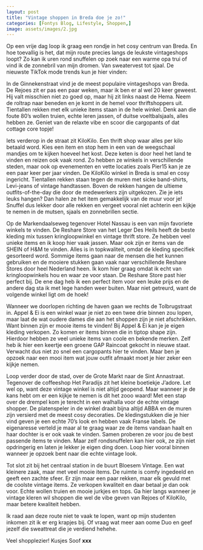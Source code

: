 ```yaml
---
layout: post
title: "Vintage shoppen in Breda doe je zo!"
categories: [Fontys Blog, Lifestyle, Shoppen,]
image: assets/images/2.jpg
---
```


Op een vrije dag loop ik graag een rondje in het cosy centrum van Breda. En hoe toevallig is het, dat mijn route precies langs de leukste vintageshops loopt? Zo kan ik uren rond snuffelen op zoek naar een warme opa trui of vind ik de zonnebril van mijn dromen. Van sweatervest tot sjaal. De nieuwste TikTok mode trends kun je hier vinden:

In de Ginnekenstraat vind je de meest populaire vintageshops van Breda. De Rejoes zit er pas een paar weken, maar ik ben er al wel 20 keer geweest. Hij valt misschien niet zo goed op, maar hij zit links naast de Hema. Neem de roltrap naar beneden en je komt in de hemel voor thriftshoppers uit. Tientallen rekken met elk unieke items staan in de hele winkel. Denk aan die foute 80’s wollen truien, echte leren jassen, of duitse voeltbalsjaals, alles hebben ze. Geniet van de relaxte vibe en scoor die cargopants of dat cottage core topje!

Iets verderop in de straat zit KiloKilo. Een thrift shop waar alles per kilo betaald word. Kies een item en stop hem in een van de weegschaal mandjes om te kijken hoeveel het kost. Deze keten is door heel het land te vinden en reizen ook vaak rond. Zo hebben ze winkels in verschillende steden, maar ook op evenementen en vette locaties zoals Pier15 kan je ze een paar keer per jaar vinden. De KiloKilo winkel in Breda is smal en cosy ingericht. Tientallen rekken staan tegen de muren met sicke band-shirts, Levi-jeans of vintage handtassen. Boven de rekken hangen de ultieme outfits-of-the-day die door de medewerkers zijn uitgekozen. Zie je iets leuks hangen? Dan halen ze het item gemakkelijk van de muur voor je! Snuffel dus lekker door alle rekken en vergeet vooral niet achterin een kijkje te nemen in de mutsen, sjaals en zonnebrillen sectie.

Op de Markendaalseweg tegenover Hotel Nassau is een van mijn favoriete winkels te vinden. De Reshare Store van het Leger Des Heils heeft de beste kleding mix tussen kringloopwinkel en vintage thrift store. Ze hebben veel unieke items en ik koop hier vaak jassen. Maar ook zijn er items van de SHEIN of H&M te vinden. Alles is in topkwaliteit, omdat de kleding specifiek gesorteerd word. Sommige items gaan naar de mensen die het kunnen gebruiken en de mooiere stukken gaan vaak naar verschillende Reshare Stores door heel Nederland heen. Ik kom hier graag omdat ik echt van kringloopwinkels hou en waar ze voor staan. De Reshare Store past hier perfect bij. De ene dag heb ik een perfect item voor een leuke prijs en de andere dag sta ik met lege handen weer buiten. Maar niet getreurd, want de volgende winkel ligt om de hoek!

Wanneer we doorlopen richting de haven gaan we rechts de Tolbrugstraat in. Appel & Ei is een winkel waar je niet zo een twee drie binnen zou lopen, maar laat de wat oudere dames die aan het shoppen zijn je niet afschrikken. Want binnen zijn er mooie items te vinden! Bij Appel & Ei kan je je eigen kleding verkopen. Zo komen er items binnen die in tiptop shape zijn. Hierdoor hebben ze veel unieke items van coole en bekende merken. Zelf heb ik hier een keertje een groene GAP Raincoat gekocht in nieuwe staat. Verwacht dus niet zo snel een cargopants hier te vinden. Maar ben je opzoek naar een mooi item wat jouw outfit afmaakt moet je hier zeker een kijkje nemen.

Loop verder door de stad, over de Grote Markt naar de Sint Annastraat. Tegenover de coffeeshop Het Paradijs zit het kleine boetiekje J’adore. Let wel op, want deze vintage winkel is niet altijd geopend. Maar wanneer je de kans hebt om er een kijkje te nemen is dit het zooo waard! Met een stap over de drempel kom je terecht in een walhalla voor de echte vintage shopper. De platenspeler in de winkel draait bijna altijd ABBA en de muren zijn versierd met de meest cosy decoraties. De kledingstukken die je hier vind geven je een echte 70’s look en hebben vaak Franse labels. De eigenaresse verteld je maar al te graag waar ze de items vandaan haalt en haar dochter is er ook vaak te vinden. Samen proberen ze voor jou de best passende items te vinden. Maar zelf rondsnuffelen kan hier ook, ze zijn niet opdringerig en laten je lekker je eigen ding doen. Loop hier vooral binnen wanneer je opzoek bent naar die echte vintage look.

Tot slot zit bij het centraal station in de buurt Bloesem Vintage. Een wat kleinere zaak, maar met veel mooie items. De ruimte is comfy ingedeeld en geeft een zachte sfeer. Er zijn maar een paar rekken, maar elk gevuld met de coolste vintage items. Ze verkopen kwaliteit en daar betaal je dan ook voor. Echte wollen truien en mooie jurkjes en tops. Ga hier langs wanneer je vintage kleren wil shoppen die wel de vibe geven van Rejoes of KiloKilo, maar betere kwaliteit hebben.

Ik raad aan deze route niet te vaak te lopen, want op mijn studenten inkomen zit ik er erg krapjes bij. Of vraag wat meer aan oome Duo en geef jezelf die sweattreat die je verdiend hehehe.

Veel shopplezier! Kusjes Soof **xxx**
